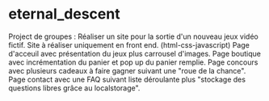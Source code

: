 # eternal_descent
Project de groupes :
Réaliser un site pour la sortie d'un nouveau jeux vidéo fictif.
Site à réaliser uniquement en front end. (html-css-javascript)
Page d'acceuil avec présentation du jeux plus carrousel d'images.
Page boutique avec incrémentation du panier et pop up du panier remplie.
Page concours avec plusieurs cadeaux à faire gagner suivant une "roue de la chance".
Page contact avec une FAQ suivant liste déroulante plus "stockage des questions libres grâce au localstorage".
